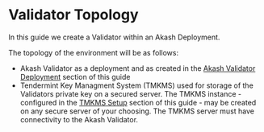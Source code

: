 # Validator Topology

In this guide we create a Validator within an Akash Deployment.

The topology of the environment will be as follows:

* Akash Validator as a deployment and as created in the [Akash Validator Deployment](akash-validator-deployment.md) section of this guide
* Tendermint Key Managment System (TMKMS) used for storage of the Validators private key on a secured server.  The TMKMS instance - configured in the [TMKMS Setup](tmkms-setup.md) section of this guide - may be created on any secure server of your choosing.  The TMKMS server must have connectivity to the Akash Validator.
